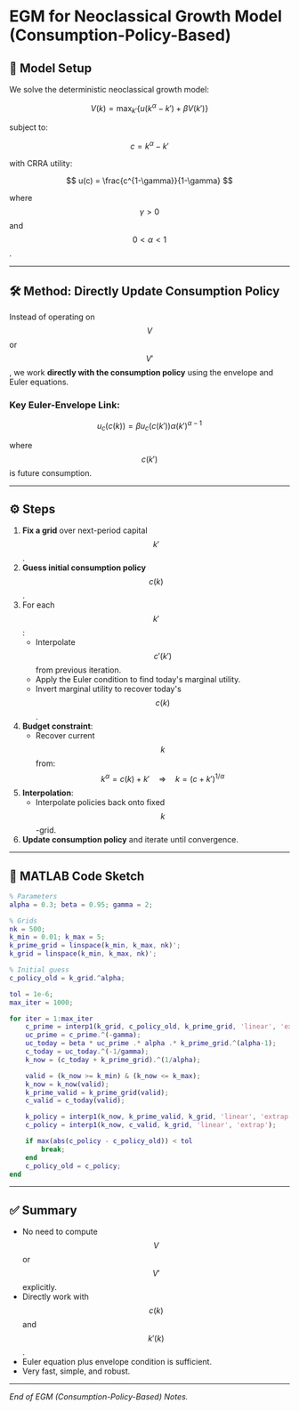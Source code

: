 
# EGM for Neoclassical Growth Model (Consumption-Policy-Based)

## 📘 Model Setup

We solve the deterministic neoclassical growth model:

$$
V(k) = \max_{k'} \left\{ u(k^\alpha - k') + \beta V(k') \right\}
$$

subject to:

$$
c = k^\alpha - k'
$$

with CRRA utility:

$$
u(c) = \frac{c^{1-\gamma}}{1-\gamma}
$$

where $$ \gamma > 0 $$ and $$ 0 < \alpha < 1 $$.

---

## 🛠 Method: Directly Update Consumption Policy

Instead of operating on $$V$$ or $$V'$$, we work **directly with the consumption policy** using the envelope and Euler equations.

### Key Euler-Envelope Link:

$$
u_c(c(k)) = \beta u_c(c(k')) \alpha (k')^{\alpha-1}
$$

where $$ c(k') $$ is future consumption.

---

## ⚙️ Steps

1. **Fix a grid** over next-period capital $$k'$$.
2. **Guess initial consumption policy** $$c(k)$$.
3. For each $$k'$$:
   - Interpolate $$c'(k')$$ from previous iteration.
   - Apply the Euler condition to find today's marginal utility.
   - Invert marginal utility to recover today's $$c(k)$$.
4. **Budget constraint**:
   - Recover current $$k$$ from:
     $$
     k^\alpha = c(k) + k'
     \quad \Rightarrow \quad
     k = (c + k')^{1/\alpha}
     $$
5. **Interpolation**:
   - Interpolate policies back onto fixed $$k$$-grid.
6. **Update consumption policy** and iterate until convergence.

---

## 📜 MATLAB Code Sketch

```matlab
% Parameters
alpha = 0.3; beta = 0.95; gamma = 2;

% Grids
nk = 500;
k_min = 0.01; k_max = 5;
k_prime_grid = linspace(k_min, k_max, nk)';
k_grid = linspace(k_min, k_max, nk)';

% Initial guess
c_policy_old = k_grid.^alpha;

tol = 1e-6;
max_iter = 1000;

for iter = 1:max_iter
    c_prime = interp1(k_grid, c_policy_old, k_prime_grid, 'linear', 'extrap');
    uc_prime = c_prime.^(-gamma);
    uc_today = beta * uc_prime .* alpha .* k_prime_grid.^(alpha-1);
    c_today = uc_today.^(-1/gamma);
    k_now = (c_today + k_prime_grid).^(1/alpha);

    valid = (k_now >= k_min) & (k_now <= k_max);
    k_now = k_now(valid);
    k_prime_valid = k_prime_grid(valid);
    c_valid = c_today(valid);

    k_policy = interp1(k_now, k_prime_valid, k_grid, 'linear', 'extrap');
    c_policy = interp1(k_now, c_valid, k_grid, 'linear', 'extrap');

    if max(abs(c_policy - c_policy_old)) < tol
        break;
    end
    c_policy_old = c_policy;
end
```

---

## ✅ Summary

- No need to compute $$V$$ or $$V'$$ explicitly.
- Directly work with $$c(k)$$ and $$k'(k)$$.
- Euler equation plus envelope condition is sufficient.
- Very fast, simple, and robust.

---

*End of EGM (Consumption-Policy-Based) Notes.*
